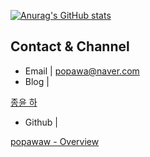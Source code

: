 [![Anurag's GitHub stats](https://github-readme-stats.vercel.app/api?username=popawaw)](https://github.com/anuraghazra/github-readme-stats)

## Contact & Channel

- Email | popawa@naver.com
- Blog |

[종윤 하](https://popawaw.tistory.com/)

- Github |

[popawaw - Overview](https://github.com/popawaw)
